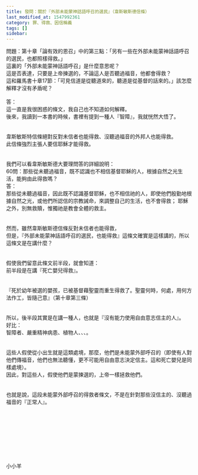 ```yaml
---
title: 發問：關於『外部未能蒙神話語呼召的選民』（韋斯敏斯德信條）
last_modified_at: 1547992361
category: 罪、得救、因信稱義
tags: []
sidebar: 
---
```


<p>問題：第十章「論有效的恩召」中的第三點：「另有一些在外部未能蒙神話語呼召的選民，也都照樣得救。」<br/>這裏的「外部未能蒙神話語呼召」是什麼意思呢？<br/>這是否表達，只要是上帝揀選的，不論這人是否聽過福音，他都會得救？<br/>這和羅馬書十章17節：「可見信道是從聽道來的，聽道是從基督的話來的。」該怎麼解釋才沒有矛盾呢？<br/><!--more--><br/>答：<br/>這一直是我很困惑的條文，我自己也不知道如何解釋。<br/>後來，我讀到一本書的時候，書裡有提到一種人『智障』，我就恍然大悟了。<br/><br/> <br/>韋斯敏斯特信條絕對反對未信者也能得救、沒聽過福音的外邦人也能得救。<br/>此信條強烈主張人要信耶穌才能得救。<br/><br/><br/>我們可以看韋斯敏斯德大要理問答的詳細說明：<br/>60問：那些從未聽過福音，既不認識也不相信基督耶穌的人，根據自然之光生活，能夠由此得救嗎？<br/>答：<br/>那些從未聽過福音，因此既不認識基督耶穌，也不相信祂的人，即使他們殷勤地根據自然之光，或他們所認信的宗教誡命，來調整自己的生活，也不會得救； 耶穌之外，別無救贖，惟獨祂是教會全體的救主。<br/><br/><br/>然而，雖然韋斯敏斯德信條反對未信者也能得救，<br/>但是，『外部未能蒙神話語呼召的選民，也能得救』這條文確實是這樣講的，所以這條文是在講什麼？<br/><br/> <br/>假使我們留意此條文前半段，就會知道：<br/>前半段是在講『死亡嬰兒得救』。<br/><br/><br/>『死於幼年被選的嬰孩，已被基督藉聖靈而重生得救了。聖靈何時，何處，用何方法作工，皆隨己意』（第十章第三條）<br/><br/> <br/>所以，後半段其實是在講一種人，也就是『沒有能力使用自由意志信主的人』。<br/>好比：<br/>智障者、嚴重精神病患、植物人、、、。<br/><br/> <br/>這些人假使從小出生就是這類處境，那麼，他們是未能蒙外部呼召的（即使有人對他們傳福音，他們也無法聽懂，更不可能用自由意志決定信主。這和死亡嬰兒是同樣處境）。<br/>因此，對這些人，假使他們是蒙揀選的，上帝一樣拯救他們。<br/><br/> <br/>也就是說，這段未能蒙外部呼召的得救者條文，不是在針對那些沒信主的、沒聽過福音的『正常人』。<br/> <br/><br/><br/><br/><br/><br/><br/><br/><br/>小小羊<br/> <br/>
</p>